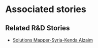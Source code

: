 # Associated stories

<!-- !!DO NOT REMOVE!! start autogenerated hyperlinks -->
## Related R&D Stories
- [Solutions Mapper-Syria-Kenda Alzaim](/RnD-Archive/stories/?doc=SolutionMappers_SYR)
<!-- !!DO NOT REMOVE!! end autogenerated hyperlinks -->